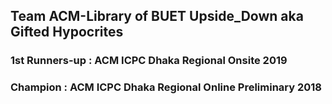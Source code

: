 ## Team ACM-Library of BUET Upside_Down aka Gifted Hypocrites
### 1st Runners-up : ACM ICPC Dhaka Regional Onsite 2019
### Champion : ACM ICPC Dhaka Regional Online Preliminary 2018
